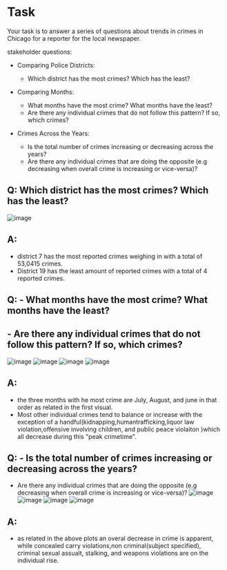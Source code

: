 # Task
Your task is to answer a series of questions about trends in crimes in Chicago for a reporter for the local newspaper.

stakeholder questions:
- Comparing Police Districts:
  - Which district has the most crimes? Which has the least?

- Comparing Months:
  - What months have the most crime? What months have the least?
  - Are there any individual crimes that do not follow this pattern? If so, which crimes?

- Crimes Across the Years:
  - Is the total number of crimes increasing or decreasing across the years?
  - Are there any individual crimes that are doing the opposite (e.g decreasing when overall crime is increasing or vice-versa)?


## Q: Which district has the most crimes? Which has the least?

![image](https://github.com/clovestad/Project_4/assets/103072823/72921232-8c26-45e1-ae6c-57c9477516ad)

## A:
- district 7 has the most reported crimes weighing in with a total of 53,0415 crimes.
- District 19 has the least amount of reported crimes with a total of 4 reported crimes.


## Q:    - What months have the most crime? What months have the least?
##      - Are there any individual crimes that do not follow this pattern? If so, which crimes?
![image](https://github.com/clovestad/Project_4/assets/103072823/609bc516-aeec-426d-b368-e965af4f39c6)
![image](https://github.com/clovestad/Project_4/assets/103072823/3a0858bc-adb7-47d4-a848-4b4407a93b9c)
![image](https://github.com/clovestad/Project_4/assets/103072823/e994728b-3260-42fc-aef8-64ebf23f2016)
![image](https://github.com/clovestad/Project_4/assets/103072823/d751472d-ec50-4ed7-a07b-1fc0f7ab715f)




## A:
- the three months with he most crime are July, August, and june in that order as related in the first visual.
- Most other individual crimes tend to balance or increase with the exception of a handful(kidnapping,humantrafficking,liquor law violation,offensive involving children, and public peace violaiton )which all decrease during this "peak crimetime".


## Q: - Is the total number of crimes increasing or decreasing across the years?
- Are there any individual crimes that are doing the opposite (e.g decreasing when overall crime is increasing or vice-versa)?
![image](https://github.com/clovestad/Project_4/assets/103072823/7ffb9245-0e62-42e6-9578-4aec0dedab3b)
![image](https://github.com/clovestad/Project_4/assets/103072823/4bf927e7-757d-472b-87cb-a6000e4797e8)
![image](https://github.com/clovestad/Project_4/assets/103072823/f951ef69-7671-4a38-ac03-1c5a1d7f2b4d)
![image](https://github.com/clovestad/Project_4/assets/103072823/196aa8de-4421-44e1-a767-7c7ca63b87e2)


## A:
- as related in the above plots an overal decrease in crime is apparent, while concealed carry violations,non criminal(subject specified), criminal sexual assualt, stalking, and weapons violations are on the individual rise.







